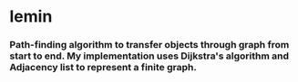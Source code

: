 # lemin
### Path-finding algorithm to transfer objects through graph from start to end. My implementation uses Dijkstra's algorithm and Adjacency list to represent a finite graph.
